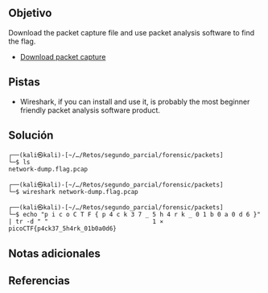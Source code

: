 ## Objetivo
Download the packet capture file and use packet analysis software to find the flag.

- [Download packet capture](https://artifacts.picoctf.net/c/196/network-dump.flag.pcap)

## Pistas
- Wireshark, if you can install and use it, is probably the most beginner friendly packet analysis software product.

## Solución
```
┌──(kali㉿kali)-[~/…/Retos/segundo_parcial/forensic/packets]
└─$ ls
network-dump.flag.pcap
                                                                                                                   
┌──(kali㉿kali)-[~/…/Retos/segundo_parcial/forensic/packets]
└─$ wireshark network-dump.flag.pcap
                                                                                                                   
┌──(kali㉿kali)-[~/…/Retos/segundo_parcial/forensic/packets]
└─$ echo "p i c o C T F { p 4 c k 3 7 _ 5 h 4 r k _ 0 1 b 0 a 0 d 6 }" | tr -d " "                             1 ⨯
picoCTF{p4ck37_5h4rk_01b0a0d6}

```

## Notas adicionales


## Referencias

